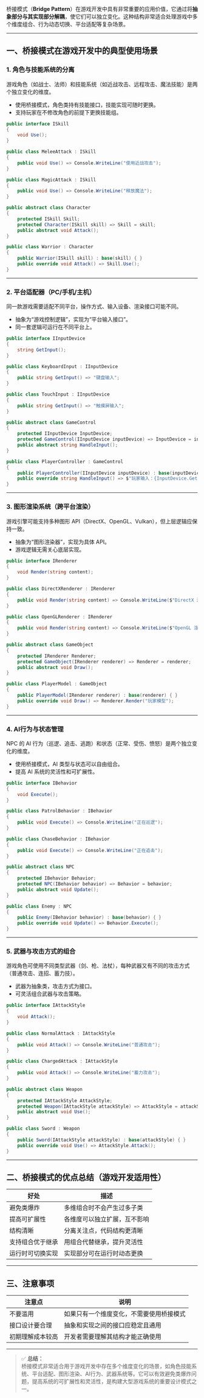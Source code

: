 桥接模式（**Bridge Pattern**）在游戏开发中具有非常重要的应用价值，它通过将**抽象部分与其实现部分解耦**，使它们可以独立变化。这种结构非常适合处理游戏中多个维度组合、行为动态切换、平台适配等复杂场景。

---

## 一、桥接模式在游戏开发中的典型使用场景

### 1. **角色与技能系统的分离**
游戏角色（如战士、法师）和技能系统（如近战攻击、远程攻击、魔法技能）是两个独立变化的维度。

- 使用桥接模式，角色类持有技能接口，技能实现可随时更换。
- 支持玩家在不修改角色的前提下更换技能组。

```csharp
public interface ISkill
{
    void Use();
}

public class MeleeAttack : ISkill
{
    public void Use() => Console.WriteLine("使用近战攻击");
}

public class MagicAttack : ISkill
{
    public void Use() => Console.WriteLine("释放魔法");
}

public abstract class Character
{
    protected ISkill Skill;
    protected Character(ISkill skill) => Skill = skill;
    public abstract void Attack();
}

public class Warrior : Character
{
    public Warrior(ISkill skill) : base(skill) { }
    public override void Attack() => Skill.Use();
}
```


---

### 2. **平台适配器（PC/手机/主机）**
同一款游戏需要适配不同平台，操作方式、输入设备、渲染接口可能不同。

- 抽象为“游戏控制逻辑”，实现为“平台输入接口”。
- 同一套逻辑可运行在不同平台上。

```csharp
public interface IInputDevice
{
    string GetInput();
}

public class KeyboardInput : IInputDevice
{
    public string GetInput() => "键盘输入";
}

public class TouchInput : IInputDevice
{
    public string GetInput() => "触摸屏输入";
}

public abstract class GameControl
{
    protected IInputDevice InputDevice;
    protected GameControl(IInputDevice inputDevice) => InputDevice = inputDevice;
    public abstract string HandleInput();
}

public class PlayerController : GameControl
{
    public PlayerController(IInputDevice inputDevice) : base(inputDevice) { }
    public override string HandleInput() => $"玩家输入：{InputDevice.GetInput()}";
}
```


---

### 3. **图形渲染系统（跨平台渲染）**
游戏引擎可能支持多种图形 API（DirectX、OpenGL、Vulkan），但上层逻辑应保持一致。

- 抽象为“图形渲染器”，实现为具体 API。
- 游戏逻辑无需关心底层实现。

```csharp
public interface IRenderer
{
    void Render(string content);
}

public class DirectXRenderer : IRenderer
{
    public void Render(string content) => Console.WriteLine($"DirectX 渲染：{content}");
}

public class OpenGLRenderer : IRenderer
{
    public void Render(string content) => Console.WriteLine($"OpenGL 渲染：{content}");
}

public abstract class GameObject
{
    protected IRenderer Renderer;
    protected GameObject(IRenderer renderer) => Renderer = renderer;
    public abstract void Draw();
}

public class PlayerModel : GameObject
{
    public PlayerModel(IRenderer renderer) : base(renderer) { }
    public override void Draw() => Renderer.Render("玩家模型");
}
```


---

### 4. **AI行为与状态管理**
NPC 的 AI 行为（巡逻、追击、逃跑）和状态（正常、受伤、愤怒）是两个独立变化的维度。

- 使用桥接模式，AI 类型与状态可以自由组合。
- 提高 AI 系统的灵活性和可扩展性。

```csharp
public interface IBehavior
{
    void Execute();
}

public class PatrolBehavior : IBehavior
{
    public void Execute() => Console.WriteLine("正在巡逻");
}

public class ChaseBehavior : IBehavior
{
    public void Execute() => Console.WriteLine("正在追击");
}

public abstract class NPC
{
    protected IBehavior Behavior;
    protected NPC(IBehavior behavior) => Behavior = behavior;
    public abstract void Update();
}

public class Enemy : NPC
{
    public Enemy(IBehavior behavior) : base(behavior) { }
    public override void Update() => Behavior.Execute();
}
```


---

### 5. **武器与攻击方式的组合**
游戏角色可使用不同类型武器（剑、枪、法杖），每种武器又有不同的攻击方式（普通攻击、连招、蓄力技）。

- 武器为抽象类，攻击方式为接口。
- 可灵活组合武器与攻击策略。

```csharp
public interface IAttackStyle
{
    void Attack();
}

public class NormalAttack : IAttackStyle
{
    public void Attack() => Console.WriteLine("普通攻击");
}

public class ChargedAttack : IAttackStyle
{
    public void Attack() => Console.WriteLine("蓄力攻击");
}

public abstract class Weapon
{
    protected IAttackStyle AttackStyle;
    protected Weapon(IAttackStyle attackStyle) => AttackStyle = attackStyle;
    public abstract void Use();
}

public class Sword : Weapon
{
    public Sword(IAttackStyle attackStyle) : base(attackStyle) { }
    public override void Use() => AttackStyle.Attack();
}
```


---

## 二、桥接模式的优点总结（游戏开发适用性）

| 好处 | 描述 |
|------|------|
| 避免类爆炸 | 多维组合时不会产生过多子类 |
| 提高可扩展性 | 各维度可以独立扩展，互不影响 |
| 结构清晰 | 分离关注点，代码结构更清晰 |
| 支持组合优于继承 | 用组合代替继承，提升灵活性 |
| 运行时可切换实现 | 实现部分可在运行时动态更换 |

---

## 三、注意事项

| 注意点 | 说明 |
|--------|------|
| 不要滥用 | 如果只有一个维度变化，不需要使用桥接模式 |
| 接口设计要合理 | 抽象和实现之间的接口应稳定且通用 |
| 初期理解成本较高 | 开发者需要理解其结构才能正确使用 |

---

> ✅ **总结：**  
桥接模式非常适合用于游戏开发中存在多个维度变化的场景，如角色技能系统、平台适配、图形渲染、AI行为、武器系统等。它可以有效避免类爆炸问题，提高系统的可扩展性和灵活性，是构建大型游戏系统的重要设计模式之一。